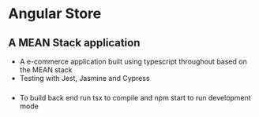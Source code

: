 # Angular Store 

## A MEAN Stack application 

- A e-commerce application built using typescript throughout based on the MEAN stack
- Testing with Jest, Jasmine and Cypress


### 
- To build back end run tsx to compile and npm start to run development mode 
